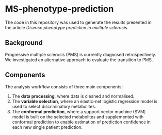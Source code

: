 # MS-phenotype-prediction

The code in this repository was used to generate the results presented in the article *Disease phenotype prediction in multiple sclerosis*.

## Background
Progressive multiple sclerosis (PMS) is currently diagnosed retrospectively. We investigated an alternative approach to evaluate the transition to PMS.

## Components
The analysis workflow consists of three main components:

1. The **data processing**, where data is cleaned and normalised.
2. The **variable selection**, where an elastic-net logistic regression model is used to select discriminatory metabolites.
3. The **conformal prediction**, where a support vector machine (SVM) model is built on the selected metabolites and supplemented with conformal prediction to enable estimation of prediction confidence in each new single patient prediction.
